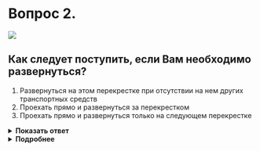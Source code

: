 # Вопрос 2.

![](https://s.drom.ru/i24228/pdd/tickets/2016/1543885427.jpg)

## Как следует поступить, если Вам необходимо развернуться?

1. Развернуться на этом перекрестке при отсутствии на нем других транспортных средств
2. Проехать прямо и развернуться за перекрестком
3. Проехать прямо и развернуться только на следующем перекрестке

<details>
<summary><b>Показать ответ</b></summary>
Правильный ответ: 2
</details>
<details>
<summary><b>Подробнее</b></summary>
Действие знака 4.1.1 «Движение прямо», установленного перед пересечением проезжих частей, распространяется на первое пересечение за знаком. В данном случае действует на весь перекрёсток. Поэтому, если Вы решили развернуться, Вам ничего не остаётся, как проехать перекрёсток и развернуться на последующем за ним участке дороги, т.е. за перекрестком.
(«Дорожные знаки»)
</details>